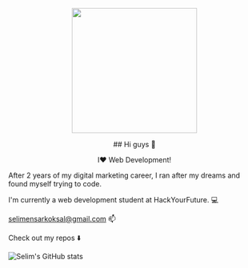 <p align="center">
  
<img width="250" src="https://media.giphy.com/media/kFHT64PButf46M7rvP/giphy.gif">
  
<p align="center"> 
## Hi guys 👋
<p align="center">
I❤️ Web Development! 

After 2 years of my digital marketing career, 
I ran after my dreams and found myself trying to code. 

I'm currently a web development student at HackYourFuture. :computer: 

selimensarkoksal@gmail.com 📫 

Check out my repos ⬇️

![Selim's GitHub stats](https://github-readme-stats.vercel.app/api?username=selimensar&show_icons=true&theme=dark)
</p>
